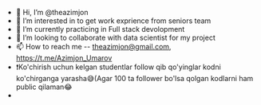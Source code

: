 - 👋 Hi, I’m @theazimjon
- 👀 I’m interested in to get work exprience from seniors team
- 🌱 I’m currently practicing in Full stack devolopment
- 💞️ I’m looking to collaborate with data scientist for my project
- 📫 How to reach me --  theazimjon@gmail.com, https://t.me/Azimjon_Umarov
- ❗️Ko'chirish uchun kelgan studentlar follow qib qo'yinglar kodni ko'chirganga yarasha😅(Agar 100 ta follower bo'lsa qolgan kodlarni ham public qilaman😂
- 
<!---
theazimjon/theazimjon is a ✨ special ✨ repository because its `README.md` (this file) appears on your GitHub profile.
You can click the Preview link to take a look at your changes.
--->
